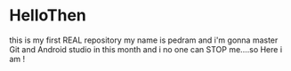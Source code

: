 # HelloThen
this is my first REAL repository
my name is pedram and i'm gonna master Git and Android studio in this month and i no one can STOP me....so Here i am !

